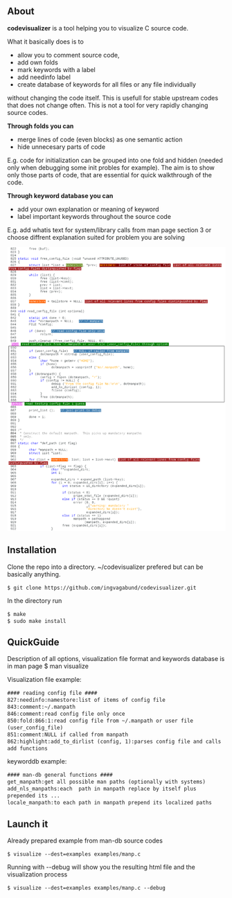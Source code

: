 ## About

**codevisualizer** is a tool helping you to visualize C source code.

What it basically does is to
* allow you to comment source code,
* add own folds
* mark keywords with a label
* add needinfo label
* create database of keywords for all files or any file individually

without changing the code itself. This is usefull for stable upstream codes 
that does not change often. This is not a tool for very rapidly changing
source codes.

**Through folds you can**
* merge lines of code (even blocks) as one semantic action
* hide unnecesary parts of code

E.g. code for initialization can be grouped into one fold and hidden
(needed only when debugging some init probles for example). The aim is to
show only those parts of code, that are essential for quick walkthrough of the code.

**Through keyword database you can**
* add your own explanation or meaning of keyword
* label important keywords throughout the source code

E.g. add whatis text for system/library calls from man page section 3 or
choose diffrent explanation suited for problem you are solving

![Code visualization](https://raw.githubusercontent.com/ingvagabund/codevisualizer/master/examples/example.png)

## Installation
Clone the repo into a directory. ~/codevisualizer prefered but can be basically anything.

   ```vim
   $ git clone https://github.com/ingvagabund/codevisualizer.git
   ```

In the directory run

   ```vim
   $ make
   $ sudo make install
   ```

## QuickGuide

Description of all options, visualization file format and keywords database is in man page
	$ man visualize

Visualization file example:

   ```vim
   #### reading config file ####
   827:needinfo:namestore:list of items of config file
   843:comment:~/.manpath
   846:comment:read config file only once
   850:fold:866:1:read config file from ~/.manpath or user file (user_config_file)
   851:comment:NULL if called from manpath
   862:highlight:add_to_dirlist (config, 1):parses config file and calls add functions
   ```

keyworddb example:

   ```vim
   #### man-db general functions ####
   get_manpath:get all possible man paths (optionally with systems)
   add_nls_manpaths:each  path in manpath replace by itself plus prepended its ...
   locale_manpath:to each path in manpath prepend its localized paths
   ```

## Launch it
Already prepared example from man-db source codes

   ```vim
   $ visualize --dest=examples examples/manp.c
   ```

Running with --debug will show you the resulting html file and the visualization process

   ```vim
   $ visualize --dest=examples examples/manp.c --debug
   ```

